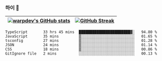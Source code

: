 
### 하이 👋
[![warpdev's GitHub stats](https://github-readme-stats.vercel.app/api?username=warpdev&show_icons=true&theme=vue-dark)](#) |[![GitHub Streak](https://github-readme-streak-stats.herokuapp.com/?user=warpdev&theme=dark)](#)
--- | --- |
<!--START_SECTION:waka-->

```text
TypeScript       33 hrs 45 mins  ███████████████████████▓░   94.80 %
JavaScript       35 mins         ▒░░░░░░░░░░░░░░░░░░░░░░░░   01.65 %
tsconfig         27 mins         ▒░░░░░░░░░░░░░░░░░░░░░░░░   01.28 %
JSON             24 mins         ▒░░░░░░░░░░░░░░░░░░░░░░░░   01.14 %
CSS              18 mins         ▒░░░░░░░░░░░░░░░░░░░░░░░░   00.86 %
GitIgnore file   2 mins          ░░░░░░░░░░░░░░░░░░░░░░░░░   00.13 %
```

<!--END_SECTION:waka-->

<!--
**warpdev/warpdev** is a ✨ _special_ ✨ repository because its `README.md` (this file) appears on your GitHub profile.

Here are some ideas to get you started:

- 🔭 I’m currently working on ...
- 🌱 I’m currently learning ...
- 👯 I’m looking to collaborate on ...
- 🤔 I’m looking for help with ...
- 💬 Ask me about ...
- 📫 How to reach me: ...
- 😄 Pronouns: ...
- ⚡ Fun fact: ...
-->
